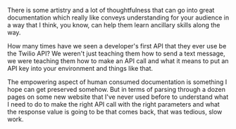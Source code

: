 There is some artistry and a lot of thoughtfulness that can go into great documentation which really like conveys understanding for your audience in a way that I think, you know, can help them learn ancillary skills along the way.

How many times have we seen a developer's first API that they ever use be the Twilio API? We weren't just teaching them how to send a text message, we were teaching them how to make an API call and what it means to put an API key into your environment and things like that.

The empowering aspect of human consumed documentation is something I hope can get preserved somehow. But in terms of parsing through a dozen pages on some new website that I've never used before to understand what I need to do to make the right API call with the right parameters and what the response value is going to be that comes back, that was tedious, slow work.